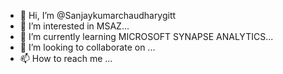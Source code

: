 - 👋 Hi, I’m @Sanjaykumarchaudharygitt
- 👀 I’m interested in MSAZ...
- 🌱 I’m currently learning MICROSOFT SYNAPSE ANALYTICS...
- 💞️ I’m looking to collaborate on ...
- 📫 How to reach me ...

<!---
Sanjaykumarchaudharygitt/Sanjaykumarchaudharygitt is a ✨ special ✨ repository because its `README.md` (this file) appears on your GitHub profile.
You can click the Preview link to take a look at your changes.
--->
